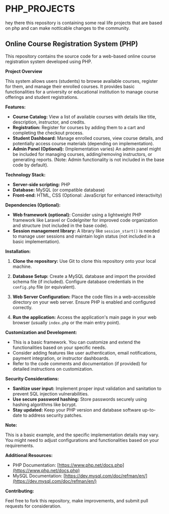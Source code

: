 # PHP_PROJECTS
hey  there this repository is containing some real life projects that are based on php and can make notticable changes to the community.

## Online Course Registration System (PHP)

This repository contains the source code for a web-based online course registration system developed using PHP. 

**Project Overview**

This system allows users (students) to browse available courses, register for them, and manage their enrolled courses. It provides basic functionalities for a university or educational institution to manage course offerings and student registrations.

**Features:**

* **Course Catalog:** View a list of available courses with details like title, description, instructor, and credits.
* **Registration:** Register for courses by adding them to a cart and completing the checkout process.
* **Student Dashboard:** Manage enrolled courses, view course details, and potentially access course materials (depending on implementation).
* **Admin Panel (Optional):**  (Implementation varies)  An admin panel might be included for managing courses, adding/removing instructors, or generating reports. (Note: Admin functionality is not included in the base code by default).

**Technology Stack:**

* **Server-side scripting:** PHP
* **Database:** MySQL (or compatible database)
* **Front-end:** HTML, CSS (Optional: JavaScript for enhanced interactivity)

**Dependencies (Optional):**

* **Web framework (optional):**  Consider using a lightweight PHP framework like Laravel or CodeIgniter for improved code organization and structure (not included in the base code).
* **Session management library:**  A library like `session_start()` is needed to manage user sessions and maintain login status (not included in a basic implementation).

**Installation:**

1. **Clone the repository:**  Use Git to clone this repository onto your local machine.

2. **Database Setup:**  Create a MySQL database and import the provided schema file (if included). Configure database credentials in the `config.php` file (or equivalent).

3. **Web Server Configuration:**  Place the code files in a web-accessible directory on your web server. Ensure PHP is enabled and configured correctly.

4. **Run the application:**  Access the application's main page in your web browser (usually `index.php` or the main entry point).

**Customization and Development:**

* This is a basic framework. You can customize and extend the functionalities based on your specific needs.
* Consider adding features like user authentication, email notifications, payment integration, or instructor dashboards.
* Refer to the code comments and documentation (if provided) for detailed instructions on customization.

**Security Considerations:**

* **Sanitize user input:** Implement proper input validation and sanitation to prevent SQL injection vulnerabilities.
* **Use secure password hashing:**  Store passwords securely using hashing algorithms like bcrypt.
* **Stay updated:**  Keep your PHP version and database software up-to-date to address security patches.

**Note:**

This is a basic example, and the specific implementation details may vary. You might need to adjust configurations and functionalities based on your requirements.

**Additional Resources:**

* PHP Documentation: [https://www.php.net/docs.php](https://www.php.net/docs.php)
* MySQL Documentation: [https://dev.mysql.com/doc/refman/en/](https://dev.mysql.com/doc/refman/en/)

**Contributing:**

Feel free to fork this repository, make improvements, and submit pull requests for consideration. 
